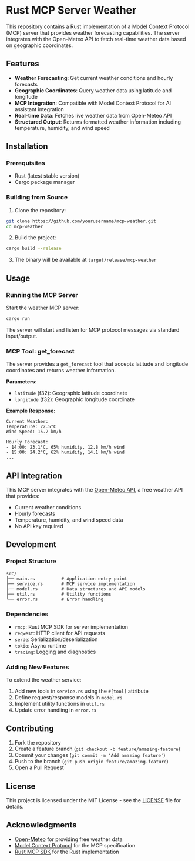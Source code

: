 # Rust MCP Server Weather

This repository contains a Rust implementation of a Model Context Protocol (MCP) server that provides weather forecasting capabilities. The server integrates with the Open-Meteo API to fetch real-time weather data based on geographic coordinates.

## Features

- **Weather Forecasting**: Get current weather conditions and hourly forecasts
- **Geographic Coordinates**: Query weather data using latitude and longitude
- **MCP Integration**: Compatible with Model Context Protocol for AI assistant integration
- **Real-time Data**: Fetches live weather data from Open-Meteo API
- **Structured Output**: Returns formatted weather information including temperature, humidity, and wind speed

## Installation

### Prerequisites

- Rust (latest stable version)
- Cargo package manager

### Building from Source

1. Clone the repository:
```bash
git clone https://github.com/yourusername/mcp-weather.git
cd mcp-weather
```

2. Build the project:
```bash
cargo build --release
```

3. The binary will be available at `target/release/mcp-weather`

## Usage

### Running the MCP Server

Start the weather MCP server:

```bash
cargo run
```

The server will start and listen for MCP protocol messages via standard input/output.

### MCP Tool: get_forecast

The server provides a `get_forecast` tool that accepts latitude and longitude coordinates and returns weather information.

**Parameters:**
- `latitude` (f32): Geographic latitude coordinate
- `longitude` (f32): Geographic longitude coordinate

**Example Response:**
```
Current Weather:
Temperature: 22.5°C
Wind Speed: 15.2 km/h

Hourly Forecast:
- 14:00: 23.1°C, 65% humidity, 12.8 km/h wind
- 15:00: 24.2°C, 62% humidity, 14.1 km/h wind
...
```

## API Integration

This MCP server integrates with the [Open-Meteo API](https://open-meteo.com/), a free weather API that provides:

- Current weather conditions
- Hourly forecasts
- Temperature, humidity, and wind speed data
- No API key required

## Development

### Project Structure

```
src/
├── main.rs          # Application entry point
├── service.rs       # MCP service implementation
├── model.rs         # Data structures and API models
├── util.rs          # Utility functions
└── error.rs         # Error handling
```

### Dependencies

- `rmcp`: Rust MCP SDK for server implementation
- `reqwest`: HTTP client for API requests
- `serde`: Serialization/deserialization
- `tokio`: Async runtime
- `tracing`: Logging and diagnostics

### Adding New Features

To extend the weather service:

1. Add new tools in `service.rs` using the `#[tool]` attribute
2. Define request/response models in `model.rs`
3. Implement utility functions in `util.rs`
4. Update error handling in `error.rs`

## Contributing

1. Fork the repository
2. Create a feature branch (`git checkout -b feature/amazing-feature`)
3. Commit your changes (`git commit -m 'Add amazing feature'`)
4. Push to the branch (`git push origin feature/amazing-feature`)
5. Open a Pull Request

## License

This project is licensed under the MIT License - see the [LICENSE](LICENSE) file for details.

## Acknowledgments

- [Open-Meteo](https://open-meteo.com/) for providing free weather data
- [Model Context Protocol](https://modelcontextprotocol.io/) for the MCP specification
- [Rust MCP SDK](https://github.com/modelcontextprotocol/rust-sdk) for the Rust implementation